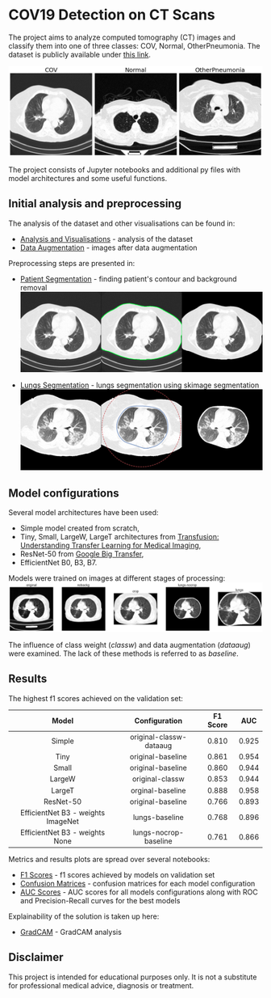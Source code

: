 # COV19 Detection on CT Scans

The project aims to analyze computed tomography (CT) images and classify them into one of three classes: COV, Normal, OtherPneumonia. The dataset is publicly available under [this link](https://github.com/m2dgithub/CT-COV19).

![one example from each class](images/classes.png)

The project consists of Jupyter notebooks and additional py files with model architectures and some useful functions.

## Initial analysis and preprocessing

The analysis of the dataset and other visualisations can be found in:

* [Analysis and Visualisations](notebooks/Analysis-Visualisations.ipynb) - analysis of the dataset
* [Data Augmentation](notebooks/Data-Augmentation.ipynb) - images after data augmentation

Preprocessing steps are presented in:

* [Patient Segmentation](notebooks/Background-Removal.ipynb) - finding patient's contour and background removal
![original image, patient contour and image with removed background](images/body&#32;contour.png)

* [Lungs Segmentation](notebooks/Skimage-Lungs-Segmentation.ipynb) - lungs segmentation using skimage segmentation
![lungs contour and segmented lungs](images/skimage&#32;active&#32;contour.png)

## Model configurations

Several model architectures have been used:
* Simple model created from scratch,
* Tiny, Small, LargeW, LargeT architectures from [Transfusion: Understanding Transfer Learning for Medical Imaging](https://arxiv.org/abs/1902.07208),
* ResNet-50 from [Google Big Transfer](https://tfhub.dev/google/bit/s-r50x1/1),
* EfficientNet B0, B3, B7.

Models were trained on images at different stages of processing:
![five stages of preprocessing](images/images-preprocessing.png)

The influence of class weight (*classw*) and data augmentation (*dataaug*) were examined. The lack of these methods is referred to as *baseline*.

## Results

The highest f1 scores achieved on the validation set:

| Model | Configuration | F1 Score | AUC |
|  :-:  |      :-:      |    :-:   | :-: |
| Simple | original-classw-dataaug | 0.810 | 0.925 |
| Tiny | original-baseline | 0.861 | 0.954 |
| Small | original-baseline | 0.860 | 0.944 |
| LargeW | original-classw | 0.853 | 0.944 |
| LargeT | orginal-baseline | 0.888 | 0.958 |
| ResNet-50 | original-baseline | 0.766 | 0.893 |
| EfficientNet B3 - weights ImageNet | lungs-baseline | 0.768 | 0.896 |
| EfficientNet B3 - weights None | lungs-nocrop-baseline | 0.761 | 0.866 |

Metrics and results plots are spread over several notebooks:

* [F1 Scores](notebooks/F1-Scores.ipynb) - f1 scores achieved by models on validation set
* [Confusion Matrices](notebooks/Confusion-Matrices.ipynb) - confusion matrices for each model configuration
* [AUC Scores](notebooks/AUC-Scores.ipynb) - AUC scores for all models configurations along with ROC and Precision-Recall curves for the best models

Explainability of the solution is taken up here:

* [GradCAM](notebooks/GradCAM.ipynb) - GradCAM analysis

## Disclaimer

This project is intended for educational purposes only. It is not a substitute for professional medical advice, diagnosis or treatment. 
